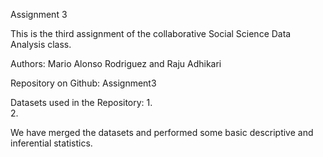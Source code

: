 Assignment 3

This is the third assignment of the collaborative Social Science Data Analysis class.

Authors: Mario Alonso Rodriguez and Raju Adhikari

Repository on Github: Assignment3 

Datasets used in the Repository: 
1.  
2. 

We have merged the datasets and performed some basic descriptive and inferential statistics.

